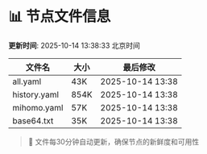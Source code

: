 # 📊 节点文件信息

**更新时间**: 2025-10-14 13:38:33 北京时间

| 文件名 | 大小 | 最后修改 |
|--------|------|----------|
| all.yaml | 43K | 2025-10-14 13:38 |
| history.yaml | 854K | 2025-10-14 13:38 |
| mihomo.yaml | 57K | 2025-10-14 13:38 |
| base64.txt | 35K | 2025-10-14 13:38 |

> 🔄 文件每30分钟自动更新，确保节点的新鲜度和可用性
